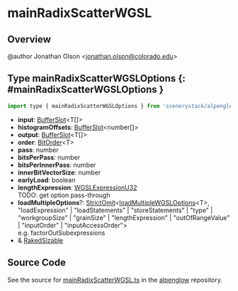 # mainRadixScatterWGSL

## Overview

@author Jonathan Olson &lt;jonathan.olson@colorado.edu&gt;

## Type mainRadixScatterWGSLOptions {: #mainRadixScatterWGSLOptions }


```js
import type { mainRadixScatterWGSLOptions } from 'scenerystack/alpenglow';
```


- **input**: [BufferSlot](../alpenglow/BufferSlot.md)&lt;T[]&gt;
- **histogramOffsets**: [BufferSlot](../alpenglow/BufferSlot.md)&lt;<span style="color: hsla(calc(var(--md-hue) + 180deg),80%,40%,1);">number</span>[]&gt;
- **output**: [BufferSlot](../alpenglow/BufferSlot.md)&lt;T[]&gt;
- **order**: [BitOrder](../alpenglow/ConcreteType.md#BitOrder)&lt;T&gt;
- **pass**: <span style="color: hsla(calc(var(--md-hue) + 180deg),80%,40%,1);">number</span>
- **bitsPerPass**: <span style="color: hsla(calc(var(--md-hue) + 180deg),80%,40%,1);">number</span>
- **bitsPerInnerPass**: <span style="color: hsla(calc(var(--md-hue) + 180deg),80%,40%,1);">number</span>
- **innerBitVectorSize**: <span style="color: hsla(calc(var(--md-hue) + 180deg),80%,40%,1);">number</span>
- **earlyLoad**: <span style="color: hsla(calc(var(--md-hue) + 180deg),80%,40%,1);">boolean</span>
- **lengthExpression**: [WGSLExpressionU32](../alpenglow/WGSLString.md#WGSLExpressionU32)
<br>  TODO: get option pass-through
- **loadMultipleOptions**?: [StrictOmit](../phet-core/StrictOmit.md)&lt;[loadMultipleWGSLOptions](../alpenglow/loadMultipleWGSL.md#loadMultipleWGSLOptions)&lt;T&gt;, "loadExpression" | "loadStatements" | "storeStatements" | "type" | "workgroupSize" | "grainSize" | "lengthExpression" | "outOfRangeValue" | "inputOrder" | "inputAccessOrder"&gt;
<br>  e.g. factorOutSubexpressions
- &amp; [RakedSizable](../alpenglow/WGSLUtils.md#RakedSizable)




## Source Code

See the source for [mainRadixScatterWGSL.ts](https://github.com/phetsims/alpenglow/blob/main/js/webgpu/wgsl/gpu/mainRadixScatterWGSL.ts) in the [alpenglow](https://github.com/phetsims/alpenglow) repository.
